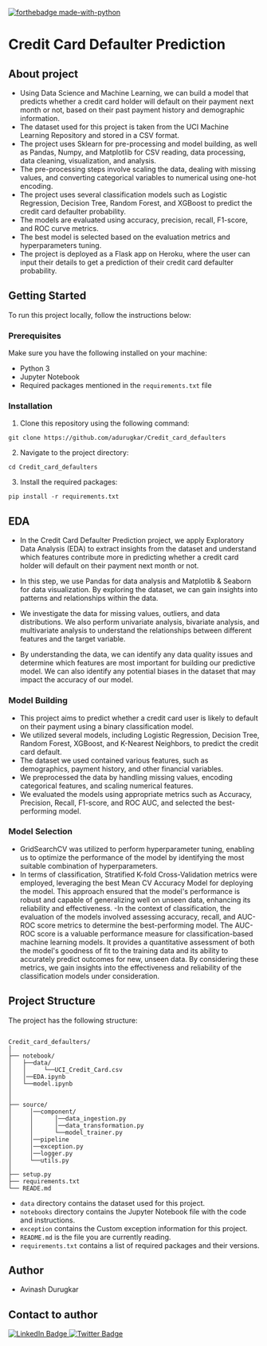 <div id="top"></div>

[![forthebadge made-with-python](http://ForTheBadge.com/images/badges/made-with-python.svg)](https://www.python.org/)


# Credit Card Defaulter Prediction
## About project

- Using Data Science and Machine Learning, we can build a model that predicts whether a credit card holder will default on their payment next month or not, based on their past payment history and demographic information.
- The dataset used for this project is taken from the UCI Machine Learning Repository and stored in a CSV format.
- The project uses Sklearn for pre-processing and model building, as well as Pandas, Numpy, and Matplotlib for CSV reading, data processing, data cleaning, visualization, and analysis.
- The pre-processing steps involve scaling the data, dealing with missing values, and converting categorical variables to numerical using one-hot encoding.
- The project uses several classification models such as Logistic Regression, Decision Tree, Random Forest, and XGBoost to predict the credit card defaulter probability.
- The models are evaluated using accuracy, precision, recall, F1-score, and ROC curve metrics.
- The best model is selected based on the evaluation metrics and hyperparameters tuning.
- The project is deployed as a Flask app on Heroku, where the user can input their details to get a prediction of their credit card defaulter probability.


## Getting Started

To run this project locally, follow the instructions below:

### Prerequisites

Make sure you have the following installed on your machine:

- Python 3
- Jupyter Notebook
- Required packages mentioned in the `requirements.txt` file

### Installation

1. Clone this repository using the following command:

```
git clone https://github.com/adurugkar/Credit_card_defaulters
```

2. Navigate to the project directory:

```
cd Credit_card_defaulters
```

3. Install the required packages:

```
pip install -r requirements.txt
```

## EDA
- In the Credit Card Defaulter Prediction project, we apply Exploratory Data Analysis (EDA) to extract insights from the dataset and understand which features contribute more in predicting whether a credit card holder will default on their payment next month or not.

- In this step, we use Pandas for data analysis and Matplotlib & Seaborn for data visualization. By exploring the dataset, we can gain insights into patterns and relationships within the data.

- We investigate the data for missing values, outliers, and data distributions. We also perform univariate analysis, bivariate analysis, and multivariate analysis to understand the relationships between different features and the target variable.

- By understanding the data, we can identify any data quality issues and determine which features are most important for building our predictive model. We can also identify any potential biases in the dataset that may impact the accuracy of our model.

### Model Building 

- This project aims to predict whether a credit card user is likely to default on their payment using a binary classification model.
- We utilized several models, including Logistic Regression, Decision Tree, Random Forest, XGBoost, and K-Nearest Neighbors, to predict the credit card default.
- The dataset we used contained various features, such as demographics, payment history, and other financial variables.
- We preprocessed the data by handling missing values, encoding categorical features, and scaling numerical features.
- We evaluated the models using appropriate metrics such as Accuracy, Precision, Recall, F1-score, and ROC AUC, and selected the best-performing model.

### Model Selection

- GridSearchCV was utilized to perform hyperparameter tuning, enabling us to optimize the performance of the model by identifying the most suitable combination of hyperparameters.
- In terms of classification, Stratified K-fold Cross-Validation metrics were employed, leveraging the best Mean CV Accuracy Model for deploying the model. This approach ensured that the model's performance is robust and capable of generalizing well on unseen data, enhancing its reliability and effectiveness.
-In the context of classification, the evaluation of the models involved assessing accuracy, recall, and AUC-ROC score metrics to determine the best-performing model. The AUC-ROC score is a valuable performance measure for classification-based machine learning models. It provides a quantitative assessment of both the model's goodness of fit to the training data and its ability to accurately predict outcomes for new, unseen data. By considering these metrics, we gain insights into the effectiveness and reliability of the classification models under consideration.
## Project Structure

The project has the following structure:

```

Credit_card_defaulters/
│
├── notebook/
│   ├──data/
│   │	  └──UCI_Credit_Card.csv
│   │──EDA.ipynb
│   └──model.ipynb
│
│
├── source/
│     │──component/
│     │	     │──data_ingestion.py
│     │      │──data_transformation.py
│     │      └──model_trainer.py
│     │──pipeline
│     │──exception.py
│     │──logger.py
│     └──utils.py
│
├── setup.py
├── requirements.txt
└── READE.md
```

- `data` directory contains the dataset used for this project.
- `notebooks` directory contains the Jupyter Notebook file with the code and instructions.
- `exception` contains the Custom exception information for this project.
- `README.md` is the file you are currently reading.
- `requirements.txt` contains a list of required packages and their versions.

## Author
- Avinash Durugkar

## Contact to author

<div id="badges">
  <a href="https://www.linkedin.com/in/adurugkar/">
    <img src="https://img.shields.io/badge/LinkedIn-blue?style=for-the-badge&logo=linkedin&logoColor=white" alt="LinkedIn Badge"/>
  </a>
  <a href="adurugkar42@gmail.com">
    <img src="https://img.shields.io/badge/gmail-red?style=for-the-badge&logo=gmail&logoColor=white" alt="Twitter Badge"/>
  </a>
</div>

